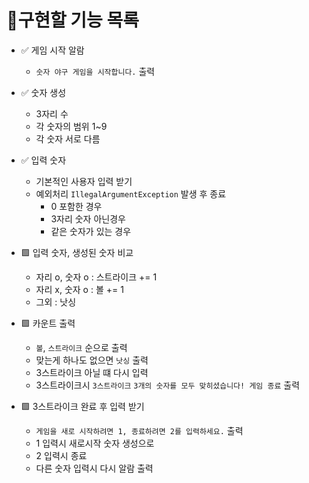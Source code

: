 # 📝구현할 기능 목록

- ✅ 게임 시작 알람 
  - `숫자 야구 게임을 시작합니다.` 출력
 

- ✅ 숫자 생성 
  - 3자리 수 
  - 각 숫자의 범위 1~9 
  - 각 숫자 서로 다름


- ✅ 입력 숫자 
  - 기본적인 사용자 입력 받기 
  - 예외처리 `IllegalArgumentException` 발생 후 종료 
    - 0 포함한 경우
    - 3자리 숫자 아닌경우 
    - 같은 숫자가 있는 경우


- 🟩 입력 숫자, 생성된 숫자 비교 
  - 자리 o, 숫자 o : 스트라이크 += 1
  - 자리 x, 숫자 o : 볼 += 1
  - 그외 : 낫싱


- 🟩 카운트 출력
  - `볼`, `스트라이크` 순으로 출력
  - 맞는게 하나도 없으면 `낫싱` 출력
  - 3스트라이크 아닐 떄 다시 입력
  - 3스트라이크시 `3스트라이크` `3개의 숫자를 모두 맞히셨습니다! 게임 종료` 출력 


- 🟩 3스트라이크 완료 후 입력 받기
  - `게임을 새로 시작하려면 1, 종료하려면 2를 입력하세요.` 출력
  - 1 입력시 새로시작 숫자 생성으로 
  - 2 입력시 종료
  - 다른 숫자 입력시 다시 알람 출력 